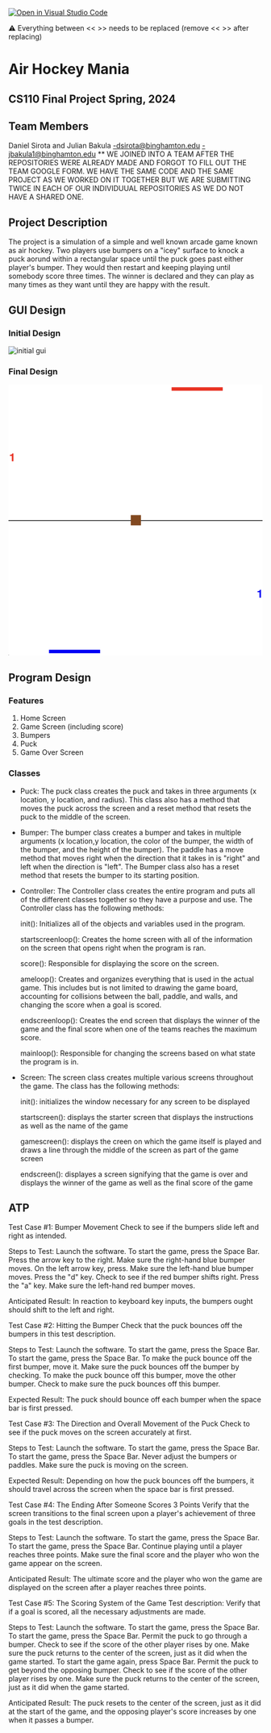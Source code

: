 [![Open in Visual Studio Code](https://classroom.github.com/assets/open-in-vscode-718a45dd9cf7e7f842a935f5ebbe5719a5e09af4491e668f4dbf3b35d5cca122.svg)](https://classroom.github.com/online_ide?assignment_repo_id=14588368&assignment_repo_type=AssignmentRepo)

:warning: Everything between << >> needs to be replaced (remove << >> after replacing)

#  Air Hockey Mania 
## CS110 Final Project  Spring, 2024

## Team Members

Daniel Sirota and Julian Bakula
-dsirota@binghamton.edu
-jbakula1@binghamton.edu
** WE JOINED INTO A TEAM AFTER THE REPOSITORIES WERE ALREADY MADE AND FORGOT TO FILL OUT THE TEAM GOOGLE FORM. WE HAVE THE SAME CODE AND THE SAME PROJECT AS WE WORKED ON IT TOGETHER BUT WE ARE SUBMITTING TWICE IN EACH OF OUR INDIVIDUUAL REPOSITORIES AS WE DO NOT HAVE A SHARED ONE.

## Project Description

The project is a simulation of a simple and well known arcade game known as air hockey. Two players use bumpers on a "icey" surface to knock a puck aorund within a rectangular space until the puck goes past either player's bumper. They would then restart and keeping playing until somebody score three times. The winner is declared and they can play as many times as they want until they are happy with the result.

## GUI Design

### Initial Design

![initial gui](assets/oiginal_idea_sketch.png)

### Final Design

![final gui](assets/running_program_screenshot.png)

## Program Design

### Features

1. Home Screen
2. Game Screen (including score)
3. Bumpers
4. Puck
5. Game Over Screen

### Classes

- Puck: The puck class creates the puck and takes in three arguments (x location, y location, and radius). This class also has a method that moves the puck across the screen and a reset method that resets the puck to the middle of the screen.

- Bumper: The bumper class creates a bumper and takes in multiple arguments (x location,y location, the color of the bumper, the width of the bumper, and the height of the bumper). The paddle has a move method that moves right when the direction that it takes in is "right" and left when the direction is "left". The Bumper class also has a reset method that resets the bumper to its starting position.

- Controller: The Controller class creates the entire program and puts all of the different classes together so they have a purpose and use. The Controller class has the following methods:

    init(): Initializes all of the objects and variables used in the program.

    startscreenloop(): Creates the home screen with all of the information on the screen that opens right when the program is ran.

    score(): Responsible for displaying the score on the screen.

    ameloop(): Creates and organizes everything that is used in the actual game. This includes but is not limited to drawing the game board, accounting for collisions between the ball, paddle, and walls, and changing the score when a goal is scored.

    endscreenloop(): Creates the end screen that displays the winner of the game and the final score when one of the teams reaches the maximum score.

    mainloop(): Responsible for changing the screens based on what state the program is in.

- Screen: The screen class creates multiple various screens throughout the game. The class has the following methods: 

    init(): initializes the window necessary for any screen to be displayed

    startscreen(): displays the starter screen that displays the instructions as well as the name of the game

    gamescreen(): displays the creen on which the game itself is played and draws a line through the middle of the screen as part of the game screen

    endscreen(): displayes a screen signifying that the game is over and displays the winner of the game as well as the final score of the game

## ATP
Test Case #1: Bumper Movement 
Check to see if the bumpers slide left and right as intended.

Steps to Test: Launch the software. To start the game, press the Space Bar. Press the arrow key to the right. Make sure the right-hand blue bumper moves. On the left arrow key, press. Make sure the left-hand blue bumper moves. Press the "d" key. Check to see if the red bumper shifts right. Press the "a" key. Make sure the left-hand red bumper moves.

Anticipated Result: In reaction to keyboard key inputs, the bumpers ought should shift to the left and right.


Test Case #2: Hitting the Bumper
Check that the puck bounces off the bumpers in this test description.

Steps to Test: Launch the software. To start the game, press the Space Bar. To start the game, press the Space Bar. To make the puck bounce off the first bumper, move it. Make sure the puck bounces off the bumper by checking. To make the puck bounce off this bumper, move the other bumper. Check to make sure the puck bounces off this bumper.

Expected Result: The puck should bounce off each bumper when the space bar is first pressed.


Test Case #3: The Direction and Overall Movement of the Puck
Check to see if the puck moves on the screen accurately at first.

Steps to Test: Launch the software. To start the game, press the Space Bar. To start the game, press the Space Bar. Never adjust the bumpers or paddles. Make sure the puck is moving on the screen.

Expected Result: Depending on how the puck bounces off the bumpers, it should travel across the screen when the space bar is first pressed.


Test Case #4: The Ending After Someone Scores 3 Points
Verify that the screen transitions to the final screen upon a player's achievement of three goals in the test description.

Steps to Test: Launch the software. To start the game, press the Space Bar. To start the game, press the Space Bar. Continue playing until a player reaches three points. Make sure the final score and the player who won the game appear on the screen.

Anticipated Result: The ultimate score and the player who won the game are displayed on the screen after a player reaches three points.


Test Case #5: The Scoring System of the Game
Test description: Verify that if a goal is scored, all the necessary adjustments are made.

Steps to Test: Launch the software. To start the game, press the Space Bar. To start the game, press the Space Bar. Permit the puck to go through a bumper. Check to see if the score of the other player rises by one. Make sure the puck returns to the center of the screen, just as it did when the game started. To start the game again, press Space Bar. Permit the puck to get beyond the opposing bumper. Check to see if the score of the other player rises by one. Make sure the puck returns to the center of the screen, just as it did when the game started.

Anticipated Result: The puck resets to the center of the screen, just as it did at the start of the game, and the opposing player's score increases by one when it passes a bumper.
